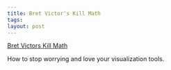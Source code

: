 ```yaml
--- 
title: Bret Victor's Kill Math
tags: 
layout: post
---
```

[Bret Victors Kill Math](http://worrydream.com/KillMath/)

How to stop worrying and love your visualization tools.
